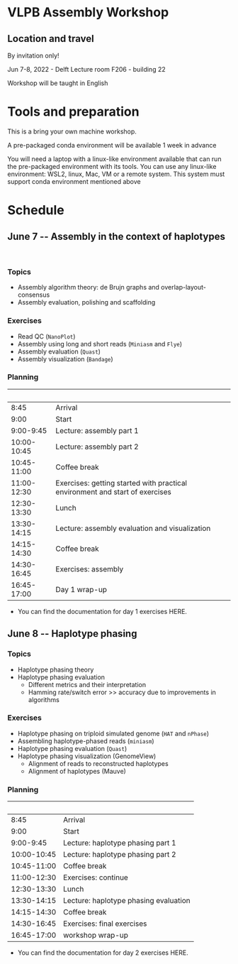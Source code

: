 # VLPB Assembly Workshop

## Location and travel
By invitation only!

Jun 7-8, 2022 - Delft Lecture room F206 - building 22    

Workshop will be taught in English
 

# Tools and preparation
This is a bring your own machine workshop.

A pre-packaged conda environment will be available 1 week in advance

You will need a laptop with a linux-like environment available that can run the pre-packaged environment with its tools. You can use any linux-like environment: WSL2, linux, Mac, VM or a remote system. This system must support conda environment mentioned above
 
# Schedule

## June 7 -- Assembly in the context of haplotypes
 
### Topics 
- Assembly algorithm theory: de Brujn graphs and overlap-layout-consensus
- Assembly evaluation, polishing and scaffolding 

### Exercises
- Read QC (`NanoPlot`)
- Assembly using long and short reads (`Miniasm` and `Flye`)
- Assembly evaluation (`Quast`)
- Assembly visualization (`Bandage`)

### Planning

| &nbsp;      | &nbsp;                                                                       |
|-------------|------------------------------------------------------------------------------|
| 8:45        | Arrival                                                                      |
| 9:00        | Start                                                                        |
| 9:00-9:45   | Lecture: assembly part 1                                                     |
| 10:00-10:45 | Lecture: assembly part 2                                                     |
| 10:45-11:00 | Coffee break                                                                 |
| 11:00-12:30 | Exercises: getting started with practical environment and start of exercises |
| 12:30-13:30 | Lunch                                                                        |
| 13:30-14:15 | Lecture: assembly evaluation and visualization                               |
| 14:15-14:30 | Coffee break                                                                 |
| 14:30-16:45 | Exercises: assembly                                                          |
| 16:45-17:00 | Day 1 wrap-up                                                                |

- You can find the documentation for day 1 exercises HERE.
 
## June 8 -- Haplotype phasing

### Topics
- Haplotype phasing theory
- Haplotype phasing evaluation
	- Different metrics and their interpretation
	- Hamming rate/switch error >> accuracy due to improvements in algorithms 

### Exercises
- Haplotype phasing on triploid simulated genome (`HAT` and `nPhase`)
- Assembling haplotype-phased reads (`miniasm`)
- Haplotype phasing evaluation (`Quast`)
- Haplotype phasing visualization (GenomeView)
  - Alignment of reads to reconstructed haplotypes
  - Alignment of haplotypes (Mauve) 


### Planning

| &nbsp;      | &nbsp;                                |
|-------------|---------------------------------------|
| 8:45        | Arrival                               |
| 9:00        | Start                                 |
| 9:00-9:45   | Lecture: haplotype phasing part 1     |
| 10:00-10:45 | Lecture: haplotype phasing part 2     |
| 10:45-11:00 | Coffee break                                                                 |
| 11:00-12:30 | Exercises: continue                   |
| 12:30-13:30 | Lunch                                 |
| 13:30-14:15 | Lecture: haplotype phasing evaluation |
| 14:15-14:30 | Coffee break                                                                 |
| 14:30-16:45 | Exercises: final exercises            |
| 16:45-17:00 | workshop wrap-up                      |

- You can find the documentation for day 2 exercises HERE.

